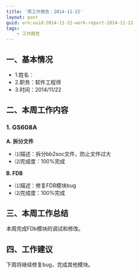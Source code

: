 ```yaml
---
title: '周工作报告：2014-11-22'
layout: post
guid: urn:uuid:2014-11-22-work-report-2014-11-22
tags:
    - 工作报告
---
```


## 一、基本情况

 - 1.姓名：
 - 2.职务：软件工程师
 - 3.时间：2014/11/22

## 二、本周工作内容

### 1. GS608A

**A. 拆分文件**

 - ⑴描述：拆分bb2soc文件，防止文件过大
 - ⑵完成度：100%完成
 
**B. FDB**

 - ⑴描述：修复FDB模块bug
 - ⑵完成度：100%完成
 
## 三、本周工作总结

本周完成FDb模块的调试和修改。

## 四、工作建议

下周将继续修复bug，完成其他模块。